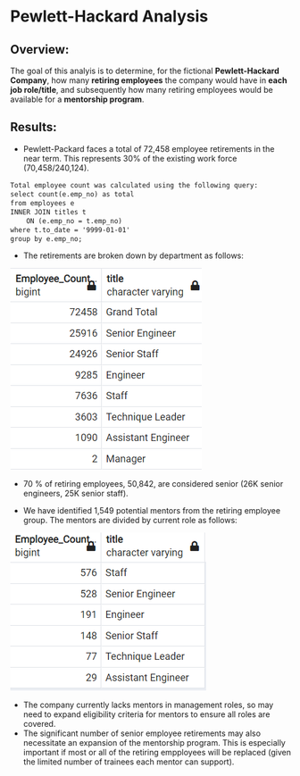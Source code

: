 # Pewlett-Hackard Analysis

## Overview:
 
The goal of this analyis is to determine, for the fictional  **Pewlett-Hackard Company**,  how many **retiring employees** the company would have in **each job role/title**, and subsequently how many retiring employees would be available for a **mentorship program**. 

## Results:
- Pewlett-Packard faces a total of 72,458 employee retirements in the near term. This represents 30% of the existing work force (70,458/240,124).

```
Total employee count was calculated using the following query:
select count(e.emp_no) as total
from employees e
INNER JOIN titles t
	ON (e.emp_no = t.emp_no)
where t.to_date = '9999-01-01'
group by e.emp_no;
```


- The retirements are broken down by department as follows:

![Retirees by dept](Roles_by_title_with_total.png)

- 70 % of retiring employees, 50,842, are considered senior (26K senior engineers, 25K senior staff).


- We have identified 1,549 potential mentors from the retiring employee group.  The mentors are divided by current role as follows:

![Mentors by dept](Mentor_count_by_role.png)

- The company currently lacks mentors in management roles, so may need to expand eligibility criteria for mentors to ensure all roles are covered.
- The significant number of senior employee retirements may also necessitate an expansion of the mentorship program. This is especially important if most or all of the retiring empployees will be replaced (given the limited number of trainees each mentor can support). 
